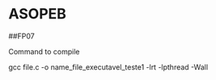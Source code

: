 # ASOPEB

##FP07

Command to compile

gcc file.c -o name_file_executavel_teste1 -lrt -lpthread -Wall
